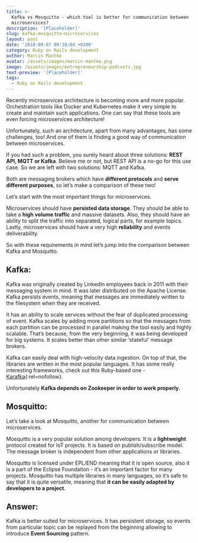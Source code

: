 ```yaml
---
title: >-
  Kafka vs Mosquitto - which tool is better for communication between
  microservices?
description: '[Placeholder]'
slug: kafka-mosquitto-microservices
layout: post
date: '2018-09-07 09:38:04 +0200'
category: Ruby on Rails development
author: Marcin Mantke
avatar: /assets/images/marcin-mantke.png
image: /assets/images/entrepreneurship-podcasts.jpg
text-preview: '[Placeholder]'
tags:
  - Ruby on Rails development
---
```

Recently microservices architecture is becoming more and more popular. Orchestration tools like Docker and Kubernetes make it very simple to create and maintain such applications. One can say that these tools are even forcing microservices architecture!

Unfortunately, such an architecture, apart from many advantages, has some challenges, too! And one of them is finding a good way of communication between microservices.

If you had such a problem, you surely heard about three solutions: **REST API, MQTT or Kafka**. Believe me or not, but REST API is a no-go for this use case. So we are left with two solutions: MQTT and Kafka.

Both are messaging brokers which have **different protocols** and **serve different purposes**, so let’s make a comparison of these two! 

Let’s start with the most important things for microservices. 

Microservices should have **persisted data storage**. They should be able to take a **high volume traffic** and massive datasets. Also, they should have an ability to split the traffic into separated, logical parts, for example topics. Lastly, microservices should have a very high **reliability** and events deliverability. 

So with these requirements in mind let’s jump into the comparison between Kafka and Mosquitto.

## Kafka:

Kafka was originally created by LinkedIn employees back in 2011 with their messaging system in mind. It was later distributed on the Apache License. Kafka persists events, meaning that messages are immediately written to the filesystem when they are received. 

It has an ability to scale services without the fear of duplicated processing of event. Kafka scales by adding more partitions so that the messages from each partition can be processed in parallel making the tool easily and highly scalable. That’s because, from the very beginning, it was being developed for big systems. It scales better than other similar ‘stateful’ message brokers.  

Kafka can easily deal with high-velocity data ingestion. On top of that, the libraries are written in the most popular languages. It has some really interesting frameworks, check out this Ruby-based one - [Karafka](https://github.com/karafka/karafka){:rel=nofollow}. 

Unfortunately **Kafka depends on Zookeeper in order to work properly.** 

## Mosquitto:

Let’s take a look at Mosquitto, another for communication between microservices. 

Mosquitto is a very popular solution among developers. It is a **lightweight** protocol created for IoT projects. It is based on publish/subscribe model. The message broker is independent from other applications or libraries. 

Mosquitto is licensed under EPL/END meaning that it is open source, also it is a part of the Eclipse Foundation - it’s an important factor for many projects. Mosquitto has multiple libraries in many languages, so it’s safe to say that it is quite versatile, meaning that **it can be easily adapted by developers to a project**. 

## Answer: 

Kafka is better suited for microservices. It has persistent storage, so events from particular topic can be replayed from the beginning allowing to introduce **Event Sourcing** pattern.
